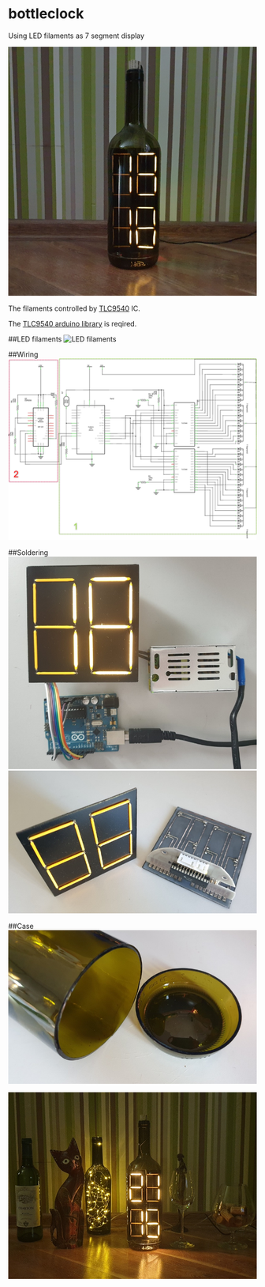 # bottleclock
Using LED filaments as 7 segment display

![bottleclock](/pic/bottle.jpg)


The filaments controlled by [TLC9540](https://www.ti.com/lit/ds/symlink/tlc5940.pdf) IC. 

The [TLC9540 arduino library](https://github.com/PaulStoffregen/Tlc5940) is reqired.

##LED filaments
![LED filaments](/pic/filament.png)

##Wiring
![Wiring](/pic/scheme.png)

##Soldering
![Stage1](/pic/7seg_x2.jpg)
![Stage2](/pic/7seg_x4.jpg)

##Case
![Bottle](/pic/bottle_cut.jpg)



![peace of art](/pic/art.jpg)


